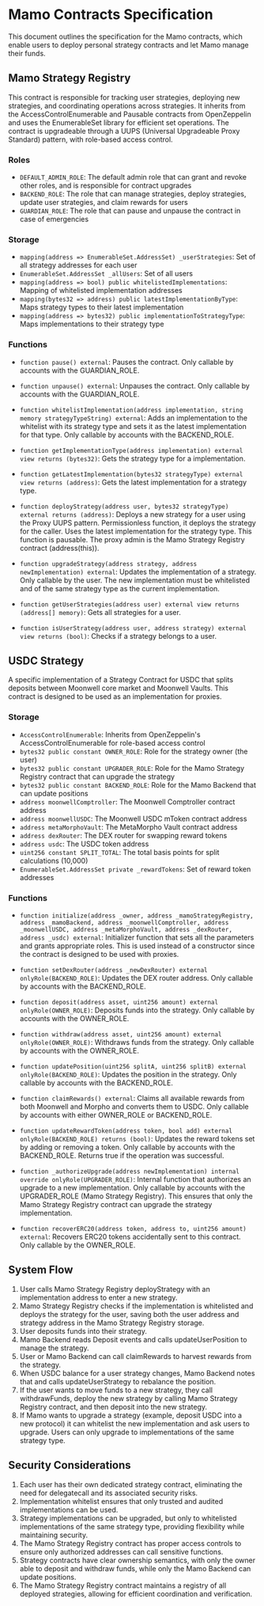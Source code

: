 # Mamo Contracts Specification

This document outlines the specification for the Mamo contracts, which enable users to deploy personal strategy contracts and let Mamo manage their funds.

## Mamo Strategy Registry

This contract is responsible for tracking user strategies, deploying new strategies, and coordinating operations across strategies. It inherits from the AccessControlEnumerable and Pausable contracts from OpenZeppelin and uses the EnumerableSet library for efficient set operations. The contract is upgradeable through a UUPS (Universal Upgradeable Proxy Standard) pattern, with role-based access control.

### Roles

- `DEFAULT_ADMIN_ROLE`: The default admin role that can grant and revoke other roles, and is responsible for contract upgrades
- `BACKEND_ROLE`: The role that can manage strategies, deploy strategies, update user strategies, and claim rewards for users
- `GUARDIAN_ROLE`: The role that can pause and unpause the contract in case of emergencies

### Storage

- `mapping(address => EnumerableSet.AddressSet) _userStrategies`: Set of all strategy addresses for each user
- `EnumerableSet.AddressSet _allUsers`: Set of all users
- `mapping(address => bool) public whitelistedImplementations`: Mapping of whitelisted implementation addresses
- `mapping(bytes32 => address) public latestImplementationByType`: Maps strategy types to their latest implementation
- `mapping(address => bytes32) public implementationToStrategyType`: Maps implementations to their strategy type

### Functions

- `function pause() external`: Pauses the contract. Only callable by accounts with the GUARDIAN_ROLE.

- `function unpause() external`: Unpauses the contract. Only callable by accounts with the GUARDIAN_ROLE.

- `function whitelistImplementation(address implementation, string memory strategyTypeString) external`: Adds an implementation to the whitelist with its strategy type and sets it as the latest implementation for that type. Only callable by accounts with the BACKEND_ROLE.

- `function getImplementationType(address implementation) external view returns (bytes32)`: Gets the strategy type for a implementation.

- `function getLatestImplementation(bytes32 strategyType) external view returns (address)`: Gets the latest implementation for a strategy type.

- `function deployStrategy(address user, bytes32 strategyType) external returns (address)`: Deploys a new strategy for a user using the Proxy UUPS pattern. Permissionless function, it deploys the strategy for the caller. Uses the latest implementation for the strategy type. This function is pausable. The proxy admin is the Mamo Strategy Registry contract (address(this)).

- `function upgradeStrategy(address strategy, address newImplementation) external`: Updates the implementation of a strategy. Only callable by the user. The new implementation must be whitelisted and of the same strategy type as the current implementation.

- `function getUserStrategies(address user) external view returns (address[] memory)`: Gets all strategies for a user.

- `function isUserStrategy(address user, address strategy) external view returns (bool)`: Checks if a strategy belongs to a user.

## USDC Strategy

A specific implementation of a Strategy Contract for USDC that splits deposits between Moonwell core market and Moonwell Vaults. This contract is designed to be used as an implementation for proxies.

### Storage

- `AccessControlEnumerable`: Inherits from OpenZeppelin's AccessControlEnumerable for role-based access control
- `bytes32 public constant OWNER_ROLE`: Role for the strategy owner (the user)
- `bytes32 public constant UPGRADER_ROLE`: Role for the Mamo Strategy Registry contract that can upgrade the strategy
- `bytes32 public constant BACKEND_ROLE`: Role for the Mamo Backend that can update positions
- `address moonwellComptroller`: The Moonwell Comptroller contract address
- `address moonwellUSDC`: The Moonwell USDC mToken contract address
- `address metaMorphoVault`: The MetaMorpho Vault contract address
- `address dexRouter`: The DEX router for swapping reward tokens
- `address usdc`: The USDC token address
- `uint256 constant SPLIT_TOTAL`: The total basis points for split calculations (10,000)
- `EnumerableSet.AddressSet private _rewardTokens`: Set of reward token addresses

### Functions

- `function initialize(address _owner, address _mamoStrategyRegistry, address _mamoBackend, address _moonwellComptroller, address _moonwellUSDC, address _metaMorphoVault, address _dexRouter, address _usdc) external`: Initializer function that sets all the parameters and grants appropriate roles. This is used instead of a constructor since the contract is designed to be used with proxies.

- `function setDexRouter(address _newDexRouter) external onlyRole(BACKEND_ROLE)`: Updates the DEX router address. Only callable by accounts with the BACKEND_ROLE.

- `function deposit(address asset, uint256 amount) external onlyRole(OWNER_ROLE)`: Deposits funds into the strategy. Only callable by accounts with the OWNER_ROLE.

- `function withdraw(address asset, uint256 amount) external onlyRole(OWNER_ROLE)`: Withdraws funds from the strategy. Only callable by accounts with the OWNER_ROLE.

- `function updatePosition(uint256 splitA, uint256 splitB) external onlyRole(BACKEND_ROLE)`: Updates the position in the strategy. Only callable by accounts with the BACKEND_ROLE.

- `function claimRewards() external`: Claims all available rewards from both Moonwell and Morpho and converts them to USDC. Only callable by accounts with either OWNER_ROLE or BACKEND_ROLE.

- `function updateRewardToken(address token, bool add) external onlyRole(BACKEND_ROLE) returns (bool)`: Updates the reward tokens set by adding or removing a token. Only callable by accounts with the BACKEND_ROLE. Returns true if the operation was successful.

- `function _authorizeUpgrade(address newImplementation) internal override onlyRole(UPGRADER_ROLE)`: Internal function that authorizes an upgrade to a new implementation. Only callable by accounts with the UPGRADER_ROLE (Mamo Strategy Registry). This ensures that only the Mamo Strategy Registry contract can upgrade the strategy implementation.

- `function recoverERC20(address token, address to, uint256 amount) external`: Recovers ERC20 tokens accidentally sent to this contract. Only callable by the OWNER_ROLE.

## System Flow

1. User calls Mamo Strategy Registry deployStrategy with an implementation address to enter a new strategy.
2. Mamo Strategy Registry checks if the implementation is whitelisted and deploys the strategy for the user, saving both the user address and strategy address in the Mamo Strategy Registry storage.
3. User deposits funds into their strategy.
4. Mamo Backend reads Deposit events and calls updateUserPosition to manage the strategy.
5. User or Mamo Backend can call claimRewards to harvest rewards from the strategy.
6. When USDC balance for a user strategy changes, Mamo Backend notes that and calls updateUserStrategy to rebalance the position.
7. If the user wants to move funds to a new strategy, they call withdrawFunds, deploy the new strategy by calling Mamo Strategy Registry contract, and then deposit into the new strategy.
8. If Mamo wants to upgrade a strategy (example, deposit USDC into a new protocol) it can whitelist the new implementation and ask users to upgrade. Users can only upgrade to implementations of the same strategy type.

## Security Considerations

1. Each user has their own dedicated strategy contract, eliminating the need for delegatecall and its associated security risks.
2. Implementation whitelist ensures that only trusted and audited implementations can be used.
3. Strategy implementations can be upgraded, but only to whitelisted implementations of the same strategy type, providing flexibility while maintaining security.
4. The Mamo Strategy Registry contract has proper access controls to ensure only authorized addresses can call sensitive functions.
5. Strategy contracts have clear ownership semantics, with only the owner able to deposit and withdraw funds, while only the Mamo Backend can update positions.
6. The Mamo Strategy Registry contract maintains a registry of all deployed strategies, allowing for efficient coordination and verification.
